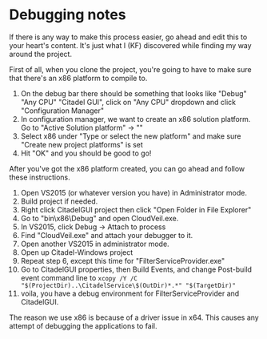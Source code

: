 # Debugging notes

If there is any way to make this process easier, go ahead and edit this to your heart's content.
It's just what I (KF) discovered while finding my way around the project.

First of all, when you clone the project, you're going to have to make sure that there's an x86 platform to compile to.
1. On the debug bar there should be something that looks like "Debug" "Any CPU" "Citadel GUI", click on "Any CPU" dropdown and click "Configuration Manager"
2. In configuration manager, we want to create an x86 solution platform. Go to "Active Solution platform" -> "<New>"
3. Select x86 under "Type or select the new platform" and make sure "Create new project platforms" is set
4. Hit "OK" and you should be good to go!

After you've got the x86 platform created, you can go ahead and follow these instructions.
1. Open VS2015 (or whatever version you have) in Administrator mode.
2. Build project if needed.
3. Right click CitadelGUI project then click "Open Folder in File Explorer"
4. Go to "bin\x86\Debug" and open CloudVeil.exe.
5. In VS2015, click Debug -> Attach to process
6. Find "CloudVeil.exe" and attach your debugger to it.
7. Open another VS2015 in administrator mode.
8. Open up Citadel-Windows project
9. Repeat step 6, except this time for "FilterServiceProvider.exe"
10. Go to CitadelGUI properties, then Build Events, and change Post-build event command line to `xcopy /Y /C "$(ProjectDir)..\CitadelService\$(OutDir)*.*" "$(TargetDir)"`
11. voila, you have a debug environment for FilterServiceProvider and CitadelGUI.

The reason we use x86 is because of a driver issue in x64. This causes any attempt of debugging the applications to fail.
